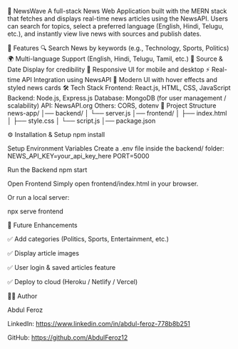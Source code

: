 📰 NewsWave
A full-stack News Web Application built with the MERN stack that fetches and displays real-time news articles using the NewsAPI.
Users can search for topics, select a preferred language (English, Hindi, Telugu, etc.), and instantly view live news with sources and publish dates.

🚀 Features
🔍 Search News by keywords (e.g., Technology, Sports, Politics)
🌍 Multi-language Support (English, Hindi, Telugu, Tamil, etc.)
📰 Source & Date Display for credibility
📱 Responsive UI for mobile and desktop
⚡ Real-time API Integration using NewsAPI
🎨 Modern UI with hover effects and styled news cards
🛠️ Tech Stack
Frontend: React.js, HTML, CSS, JavaScript
Backend: Node.js, Express.js
Database: MongoDB (for user management / scalability)
API: NewsAPI.org
Others: CORS, dotenv
📂 Project Structure
news-app/ │── backend/ │ └── server.js │── frontend/ │ ├── index.html │ ├── style.css │ └── script.js │── package.json

⚙️ Installation & Setup
npm install

Setup Environment Variables
Create a .env file inside the backend/ folder:
NEWS_API_KEY=your_api_key_here PORT=5000

Run the Backend
npm start

Open Frontend
Simply open frontend/index.html in your browser.

Or run a local server:

npx serve frontend

📌 Future Enhancements

✅ Add categories (Politics, Sports, Entertainment, etc.)

✅ Display article images

✅ User login & saved articles feature

✅ Deploy to cloud (Heroku / Netlify / Vercel)

👨‍💻 Author

Abdul Feroz

LinkedIn: https://www.linkedin.com/in/abdul-feroz-778b8b251

GitHub: https://github.com/AbdulFeroz12